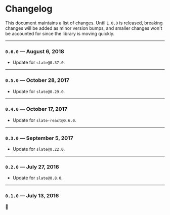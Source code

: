 
# Changelog

This document maintains a list of changes. Until `1.0.0` is released, breaking changes will be added as minor version bumps, and smaller changes won't be accounted for since the library is moving quickly.

---

### `0.6.0` — August 6, 2018

- Update for `slate@0.37.0`.

---

### `0.5.0` — October 28, 2017

- Update for `slate@0.29.0`.

---

### `0.4.0` — October 17, 2017

- Update for `slate-react@0.6.0`.

---

### `0.3.0` — September 5, 2017

- Update for `slate@0.22.0`.

---

### `0.2.0` — July 27, 2016

- Update for `slate@0.8.0`.

---

### `0.1.0` — July 13, 2016

:tada:

